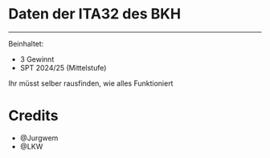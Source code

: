 # Daten der ITA32 des BKH
--------------------------------------------
Beinhaltet:
- 3 Gewinnt
- SPT 2024/25 (Mittelstufe)

Ihr müsst selber rausfinden, wie alles Funktioniert


# Credits

- @Jurgwem
- @LKW